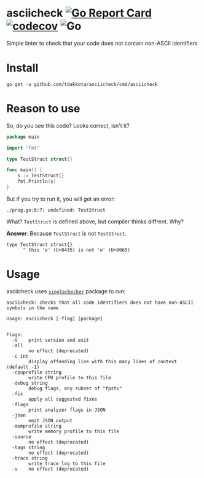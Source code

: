 # asciicheck [![Go Report Card](https://goreportcard.com/badge/github.com/tdakkota/asciicheck)](https://goreportcard.com/report/github.com/tdakkota/asciicheck) [![codecov](https://codecov.io/gh/tdakkota/asciicheck/branch/master/graph/badge.svg)](https://codecov.io/gh/tdakkota/asciicheck) ![Go](https://github.com/tdakkota/asciicheck/workflows/Go/badge.svg)
Simple linter to check that your code does not contain non-ASCII identifiers

# Install
  
```
go get -u github.com/tdakkota/asciicheck/cmd/asciicheck
```

# Reason to use
So, do you see this code? Looks correct, isn't it?

```go
package main

import "fmt"

type TеstStruct struct{}

func main() {
	s := TestStruct{}
	fmt.Println(s)
}
```
But if you try to run it, you will get an error:
```
./prog.go:8:7: undefined: TestStruct
```
What? `TestStruct` is defined above, but compiler thinks diffrent. Why?

**Answer**:
Because `TestStruct` is not `TеstStruct`.
```
type TеstStruct struct{}
      ^ this 'e' (U+0435) is not 'e' (U+0065)
```

# Usage
asciicheck uses [`singlechecker`](https://pkg.go.dev/golang.org/x/tools/go/analysis/singlechecker) package to run:

```
asciicheck: checks that all code identifiers does not have non-ASCII symbols in the name

Usage: asciicheck [-flag] [package]


Flags:
  -V	print version and exit
  -all
    	no effect (deprecated)
  -c int
    	display offending line with this many lines of context (default -1)
  -cpuprofile string
    	write CPU profile to this file
  -debug string
    	debug flags, any subset of "fpstv"
  -fix
    	apply all suggested fixes
  -flags
    	print analyzer flags in JSON
  -json
    	emit JSON output
  -memprofile string
    	write memory profile to this file
  -source
    	no effect (deprecated)
  -tags string
    	no effect (deprecated)
  -trace string
    	write trace log to this file
  -v	no effect (deprecated)
```
